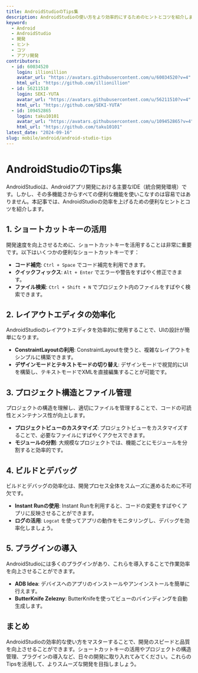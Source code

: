 ```yaml
---
title: AndroidStudioのTips集
description: AndroidStudioの使い方をより効率的にするためのヒントとコツを紹介します。開発速度を向上させ、プロジェクトの管理を簡素化しましょう。
keyword:
  - Android
  - AndroidStudio
  - 開発
  - ヒント
  - コツ
  - アプリ開発
contributors:
  - id: 60034520
    login: illionillion
    avatar_url: "https://avatars.githubusercontent.com/u/60034520?v=4"
    html_url: "https://github.com/illionillion"
  - id: 56211510
    login: SEKI-YUTA
    avatar_url: "https://avatars.githubusercontent.com/u/56211510?v=4"
    html_url: "https://github.com/SEKI-YUTA"
  - id: 109452865
    login: taku10101
    avatar_url: "https://avatars.githubusercontent.com/u/109452865?v=4"
    html_url: "https://github.com/taku10101"
latest_date: "2024-09-16"
slug: mobile/android/android-studio-tips
---
```


# AndroidStudioのTips集

AndroidStudioは、Androidアプリ開発における主要なIDE（統合開発環境）です。しかし、その多機能さからすべての便利な機能を使いこなすのは容易ではありません。本記事では、AndroidStudioの効率を上げるための便利なヒントとコツを紹介します。

## 1. ショートカットキーの活用

開発速度を向上させるために、ショートカットキーを活用することは非常に重要です。以下はいくつかの便利なショートカットキーです：

- **コード補完**: `Ctrl + Space` でコード補完を利用できます。
- **クイックフィックス**: `Alt + Enter` でエラーや警告をすばやく修正できます。
- **ファイル検索**: `Ctrl + Shift + N` でプロジェクト内のファイルをすばやく検索できます。

## 2. レイアウトエディタの効率化

AndroidStudioのレイアウトエディタを効率的に使用することで、UIの設計が簡単になります。

- **ConstraintLayoutの利用**: ConstraintLayoutを使うと、複雑なレイアウトをシンプルに構築できます。
- **デザインモードとテキストモードの切り替え**: デザインモードで視覚的にUIを構築し、テキストモードでXMLを直接編集することが可能です。

## 3. プロジェクト構造とファイル管理

プロジェクトの構造を理解し、適切にファイルを管理することで、コードの可読性とメンテナンス性が向上します。

- **プロジェクトビューのカスタマイズ**: プロジェクトビューをカスタマイズすることで、必要なファイルにすばやくアクセスできます。
- **モジュールの分割**: 大規模なプロジェクトでは、機能ごとにモジュールを分割すると効率的です。

## 4. ビルドとデバッグ

ビルドとデバッグの効率化は、開発プロセス全体をスムーズに進めるために不可欠です。

- **Instant Runの使用**: Instant Runを利用すると、コードの変更をすばやくアプリに反映させることができます。
- **ログの活用**: `Logcat` を使ってアプリの動作をモニタリングし、デバッグを効率化しましょう。

## 5. プラグインの導入

AndroidStudioには多くのプラグインがあり、これらを導入することで作業効率を向上させることができます。

- **ADB Idea**: デバイスへのアプリのインストールやアンインストールを簡単に行えます。
- **ButterKnife Zelezny**: ButterKnifeを使ってビューのバインディングを自動生成します。

## まとめ

AndroidStudioの効率的な使い方をマスターすることで、開発のスピードと品質を向上させることができます。ショートカットキーの活用やプロジェクトの構造管理、プラグインの導入など、日々の開発に取り入れてみてください。これらのTipsを活用して、よりスムーズな開発を目指しましょう。
